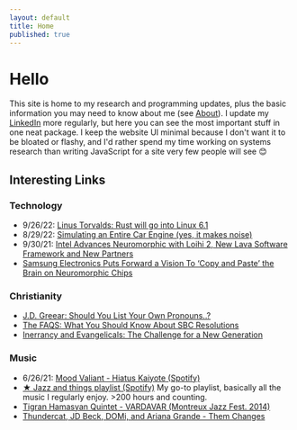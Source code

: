 ```yaml
---
layout: default
title: Home
published: true
---
```


<!-- <article class="post index" role="article"> -->

  <!-- <h1 class="post-title">{{ site.description }}</h1> -->

# Hello

This site is home to my research and programming updates, plus the basic information you may need to know about me (see [About](https://acfreeman.dev/about)). I update my [LinkedIn](https://www.linkedin.com/in/acfreeman/) more regularly, but here you can see the most important stuff in one neat package. I keep the website UI minimal because I don't want it to be bloated or flashy, and I'd rather spend my time working on systems research than writing JavaScript for a site very few people will see :blush:

## Interesting Links

### Technology
- 9/26/22: [Linus Torvalds: Rust will go into Linux 6.1](https://www.zdnet.com/article/linus-torvalds-rust-will-go-into-linux-6-1/)
- 8/29/22: [Simulating an Entire Car Engine (yes, it makes noise)](https://www.youtube.com/watch?v=RKT-sKtR970)
- 9/30/21: [Intel Advances Neuromorphic with Loihi 2, New Lava Software Framework and New Partners](https://www.intel.com/content/www/us/en/newsroom/news/intel-unveils-neuromorphic-loihi-2-lava-software.html#gs.d6xts8)
- [Samsung Electronics Puts Forward a Vision To ‘Copy and Paste’ the Brain on Neuromorphic Chips](https://news.samsung.com/global/samsung-electronics-puts-forward-a-vision-to-copy-and-paste-the-brain-on-neuromorphic-chips)

### Christianity
- [J.D. Greear: Should You List Your Own Pronouns..?](https://jdgreear.com/podcasts/46826/)
- [The FAQS: What You Should Know About SBC Resolutions](https://www.thegospelcoalition.org/article/know-sbc-resolutions/)
- [Inerrancy and Evangelicals: The Challenge for a New Generation](https://www.thegospelcoalition.org/article/inerrancy-evangelicals/)

### Music
- 6/26/21: [Mood Valiant - Hiatus Kaiyote (Spotify)](https://open.spotify.com/album/456WeVeZk38VJuqg2sL7QG?si=i85bbCaMQjevYckwqA9myw&dl_branch=1)
- [★ Jazz and things playlist (Spotify)](https://open.spotify.com/playlist/43EEnlpxXMjQ2aPZVUQL15?si=743fe02876cf4988) My go-to playlist, basically all the music I regularly enjoy. >200 hours and counting.
- <a href="https://www.youtube.com/watch?v=gzFAR6aN20g&feature=youtu.be">Tigran Hamasyan Quintet - VARDAVAR (Montreux Jazz Fest. 2014)</a>
- [Thundercat, JD Beck, DOMi, and Ariana Grande - Them Changes](https://www.youtube.com/watch?v=SxKsIBkvRsA&ab_channel=gettnastyyonins)
